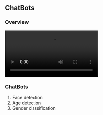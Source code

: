 ## ChatBots

### Overview

<video class="vidoe" src="http://baobab.kaiyanapp.com/api/v1/playUrl?vid=17129&editionType=normal&source=qcloud">视频</video>


### ChatBots

1. Face detection
2. Age detection
3. Gender classification

